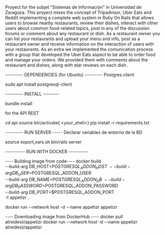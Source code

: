 Proyect for the subjet "Sistemas de Información" in Universidad de Zaragoza. This proyect mixes the concept of Tripadvisor, Uber Eats and Reddit implementing a complete web system in Ruby On Rails that allows users to browse nearby restaurants, review their dishes, interact with other users about common food-related topics, post in any of the discussion forums or comment about any restaurant or dish. As a restaurant owner you can list your restaurants and upload your menu and info, post as a restaurant owner and receive information on the interaction of users with your restaurants. As an extra we implemented the comunication process with a group that developed the Uber Eats aspect to be able to order food and manage your orders. We provided them with comments about the restaurant and dishes, along with star reviews on each dish.


--------- DEPENDENCIES (for Ubuntu) ---------
Postgres client

sudo apt install postgresql-client

--------- INSTALL --------


bundle install

for the API REST

cd api
source bin/activate{.<your_shell>}
pip install -r requirements.txt

--------- RUN SERVER -----
Declarar variables de entorno de la BD

source export_vars.sh
bin/rails server

---------- RUN WITH DOCKER ----------

---- Building image from code----
docker build \
  --build-arg DB_HOST=$POSTGRESQL_ADDON_HOST \
  --build-arg DB_USER=$POSTGRESQL_ADDON_USER \
  --build-arg DB_NAME=$POSTGRESQL_ADDON_DB \
  --build-arg DB_PASSWORD=$POSTGRESQL_ADDON_PASSWORD \
  --build-arg DB_PORT=$POSTGRESQL_ADDON_PORT \
  -t appetizr .

docker run --network host -d --name appetizr appetizr

---- Downloading image from DockerHub ----
docker pull atreidesii/appetizr
docker run --network host -d --name appetizr atreidesii/appetizr
